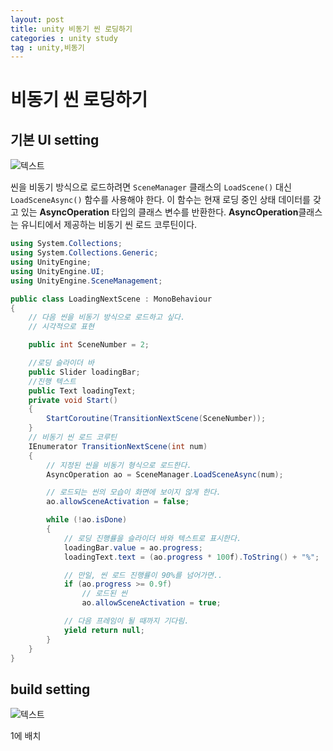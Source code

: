 ```yaml
---
layout: post
title: unity 비동기 씬 로딩하기
categories : unity study
tag : unity,비동기
---
```


# 비동기 씬 로딩하기

## 기본 UI setting
![텍스트](https://user-images.githubusercontent.com/86779278/223472004-b553aebb-a885-4652-a552-0dc47aaaa16a.png)

씬을 비동기 방식으로 로드하려면 <code>SceneManager</code> 클래스의 <code>LoadScene()</code> 대신 <code>LoadSceneAsync()</code> 함수를 사용해야 한다. 이 함수는 현재 로딩 중인 상태 데이터를 갖고 있는 **AsyncOperation** 타입의 클래스 변수를 반환한다. **AsyncOperation**클래스는 유니티에서 제공하는 비동기 씬 로드 코루틴이다.


```c#
using System.Collections;
using System.Collections.Generic;
using UnityEngine;
using UnityEngine.UI;
using UnityEngine.SceneManagement;

public class LoadingNextScene : MonoBehaviour
{
    // 다음 씬을 비동기 방식으로 로드하고 싶다.
    // 시각적으로 표현

    public int SceneNumber = 2;

    //로딩 슬라이더 바
    public Slider loadingBar;
    //진행 텍스트
    public Text loadingText;
    private void Start()
    {
        StartCoroutine(TransitionNextScene(SceneNumber));
    }
    // 비동기 씬 로드 코루틴
    IEnumerator TransitionNextScene(int num)
    {
        // 지정된 씬을 비동기 형식으로 로드한다.
        AsyncOperation ao = SceneManager.LoadSceneAsync(num);

        // 로드되는 씬의 모습이 화면에 보이지 않게 한다.
        ao.allowSceneActivation = false;

        while (!ao.isDone)
        {
            // 로딩 진행률을 슬라이더 바와 텍스트로 표시한다.
            loadingBar.value = ao.progress;
            loadingText.text = (ao.progress * 100f).ToString() + "%";

            // 만일, 씬 로드 진행률이 90%를 넘어가면..
            if (ao.progress >= 0.9f)
                // 로드된 씬
                ao.allowSceneActivation = true;

            // 다음 프레임이 될 때까지 기다림.
            yield return null;
        }
    }
}
```
## build setting

![텍스트](https://user-images.githubusercontent.com/86779278/223472159-15673556-bc75-4fcd-856e-1b1977041f59.png)

1에 배치